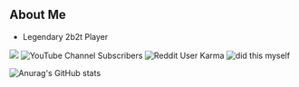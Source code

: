 ## About Me
* Legendary 2b2t Player

![](https://komarev.com/ghpvc/?username=jumboman32)
![YouTube Channel Subscribers](https://img.shields.io/youtube/channel/subscribers/UCbA12ihcYKAAI9aTfc6-dxg?style=social)
![Reddit User Karma](https://img.shields.io/reddit/user-karma/combined/jumboman32?style=social)
![did this myself](https://img.shields.io/badge/sexy%3F-hell%20yes-white)

![Anurag's GitHub stats](https://github-readme-stats.vercel.app/api?username=jumboman32&show_icons=true&theme=radical)
